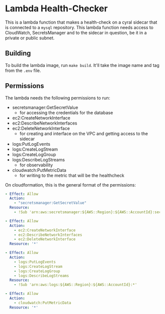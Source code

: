 # Lambda Health-Checker

This is a lambda function that makes a health-check on a cyral sidecar that is connected to a `mysql` repository.
This lambda function needs access to CloudWatch, SecretsManager and to the sidecar in question, be it in a private or public
subnet.

## Building

To build the lambda image, run `make build`. It'll take the image name and tag from the `.env` file.

## Permissions
The lambda needs the following permissions to run:

- secretsmanager:GetSecretValue
  - for accessing the credentials for the database
- ec2:CreateNetworkInterface
- ec2:DescribeNetworkInterfaces
- ec2:DeleteNetworkInterface
  - for creating and interface on the VPC and getting access to the sidecar
- logs:PutLogEvents
- logs:CreateLogStream
- logs:CreateLogGroup
- logs:DescribeLogStreams
  - for observability
- cloudwatch:PutMetricData
  - for writing to the metric that will be the healthcheck

On cloudformation, this is the general format of the permissions:
```yaml
- Effect: Allow
  Action:
    - "secretsmanager:GetSecretValue"
  Resource:
    - !Sub 'arn:aws:secretsmanager:${AWS::Region}:${AWS::AccountId}:secret:${DBSecretLocation}*'

- Effect: Allow
  Action:
    - ec2:CreateNetworkInterface
    - ec2:DescribeNetworkInterfaces
    - ec2:DeleteNetworkInterface
  Resource: '*'

- Effect: Allow
  Action:
    - logs:PutLogEvents
    - logs:CreateLogStream
    - logs:CreateLogGroup
    - logs:DescribeLogStreams
  Resource:
    - !Sub 'arn:aws:logs:${AWS::Region}:${AWS::AccountId}:*'

- Effect: Allow
  Action:
    - cloudwatch:PutMetricData
  Resource: '*'
 
```
